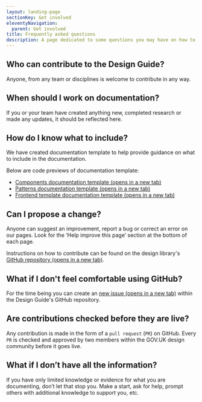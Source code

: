 ```yaml
---
layout: landing-page
sectionKey: Get involved
eleventyNavigation:
  parent: Get involved
title: Frequently asked questions
description: A page dedicated to some questions you may have on how to get involved.
---
```

## Who can contribute to the Design Guide?
Anyone, from any team or disciplines is welcome to contribute in any way.

## When should I work on documentation?
If you or your team have created anything new, completed research or made any updates, it should be reflected here.

## How do I know what to include?
We have created documentation template to help provide guidance on what to include in the documentation.

<p class="govuk-body">Below are code previews of documentation template:</p>
<ul class="govuk-list">
  <li>
    <a class="govuk-link" href="https://github.com/nnagewad/DesignLibrary/blob/main/docs/components/*components-documentation-template.md?plain=1" rel="noopener noreferrer" target="_blank">Components documentation template (opens in a new tab)</a>
  </li>
  <li>
    <a class="govuk-link" href="https://github.com/nnagewad/DesignLibrary/blob/main/docs/patterns/*patterns-documentation-template.md?plain=1" rel="noopener noreferrer" target="_blank">Patterns documentation template (opens in a new tab)</a>
  </li>
  <li>
    <a class="govuk-link" href="https://github.com/nnagewad/DesignLibrary/blob/main/docs/frontend-templates/*frontend-template-documentation-template.md?plain=1" rel="noopener noreferrer" target="_blank">Frontend template documentation template (opens in a new tab)</a>
  </li>
</ul>

## Can I propose a change?
Anyone can suggest an improvement, report a bug or correct an error on our pages. Look for the ‘Help improve this page’ section at the bottom of each page.

Instructions on how to contribute can be found on the design library's <a class="govuk-link" href="https://github.com/nnagewad/DesignLibrary?tab=readme-ov-file#how-to-contribute" rel="noopener noreferrer" target="_blank">GitHub repository (opens in a new tab)</a>.

## What if I don't feel comfortable using GitHub?
For the time being you can create an <a class="govuk-link" href="https://github.com/nnagewad/DesignLibrary/issues" rel="noopener noreferrer" target="_blank">new issue (opens in a new tab)</a> within the Design Guide's GitHub repository.

## Are contributions checked before they are live?
Any contribution is made in the form of a `pull request` (`PR`) on GitHub. Every `PR` is checked and approved by two members within the GOV.UK design community before it goes live. 

## What if I don’t have all the information?
If you have only limited knowledge or evidence for what you are documenting, don’t let that stop you. Make a start, ask for help, prompt others with additional knowledge to support you, etc.